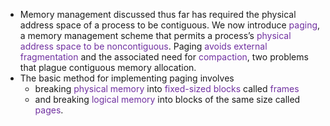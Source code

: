 
- Memory management discussed thus far has required the physical address space of a process to be contiguous. We now introduce <span style="color:rgb(112, 48, 160)">paging</span>, a memory management scheme that permits a process’s <span style="color:rgb(112, 48, 160)">physical address space to be noncontiguous</span>. Paging <span style="color:rgb(112, 48, 160)">avoids</span> <span style="color:rgb(112, 48, 160)">external fragmentation</span> and the associated need for <span style="color:rgb(112, 48, 160)">compaction</span>, two problems that plague contiguous memory allocation.
- The basic method for implementing paging involves 
	- breaking <span style="color:rgb(112, 48, 160)">physical memory</span> into <span style="color:rgb(112, 48, 160)">fixed-sized blocks</span> called <span style="color:rgb(112, 48, 160)">frames</span> 
	- and breaking <span style="color:rgb(112, 48, 160)">logical memory</span> into blocks of the same size called <span style="color:rgb(112, 48, 160)">pages</span>.